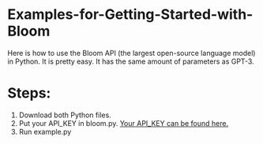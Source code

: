# Examples-for-Getting-Started-with-Bloom
Here is how to use the Bloom API (the largest open-source language model) in Python. It is pretty easy.
It has the same amount of parameters as GPT-3.

# Steps:
1. Download both Python files. 
2. Put your API_KEY in bloom.py. [Your API_KEY can be found here.](https://huggingface.co/settings/tokens)
3. Run example.py
